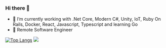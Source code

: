 ### Hi there 👋

- 🔭  I’m currently working with .Net Core, Modern C#, Unity, IoT, Ruby On Rails, Docker, React, Javascript, Typescript and learning Go
- 🦄  Remote Software Engineer 

[![Top Langs](https://github-readme-stats.vercel.app/api/top-langs/?username=ByteDecoder&layout=compact)](https://github.com/ByteDecoder/github-readme-stats)
![](https://github-readme-stats.vercel.app/api?username=ByteDecoder&show_icons=true&theme=dark&line_height=33)
